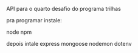 API para o quarto desafio do programa trilhas

pra programar instale:

node
npm

depois intale
express
mongoose
nodemon
dotenv